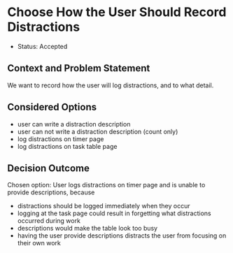 # Choose How the User Should Record Distractions

* Status: Accepted

## Context and Problem Statement

We want to record how the user will log distractions, and to what detail.

## Considered Options

* user can write a distraction description
* user can not write a distraction description (count only)
* log distractions on timer page
* log distractions on task table page

## Decision Outcome

Chosen option: User logs distractions on timer page and is unable to provide descriptions, because

* distractions should be logged immediately when they occur
* logging at the task page could result in forgetting what distractions occurred during work
* descriptions would make the table look too busy
* having the user provide descriptions distracts the user from focusing on their own work
